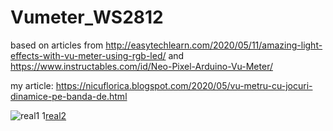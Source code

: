 # Vumeter_WS2812
based on articles from http://easytechlearn.com/2020/05/11/amazing-light-effects-with-vu-meter-using-rgb-led/ and https://www.instructables.com/id/Neo-Pixel-Arduino-Vu-Meter/

my article: https://nicuflorica.blogspot.com/2020/05/vu-metru-cu-jocuri-dinamice-pe-banda-de.html

![real1](https://1.bp.blogspot.com/-fSb40yNWbYE/XtOJWC6eLNI/AAAAAAAAco8/QPRHz8zcb7AaifNbGwtTRL7ZWdp7r-vywCLcBGAsYHQ/s200/montaj.jpg)
1[real2](https://1.bp.blogspot.com/-UvY5de5gkEY/XtOJeSHUmTI/AAAAAAAAcpA/m3oGYqp5ayUNJ9n_SFXE5CeCYMI56ln8ACLcBGAsYHQ/s200/paf_358_1.jpg)



